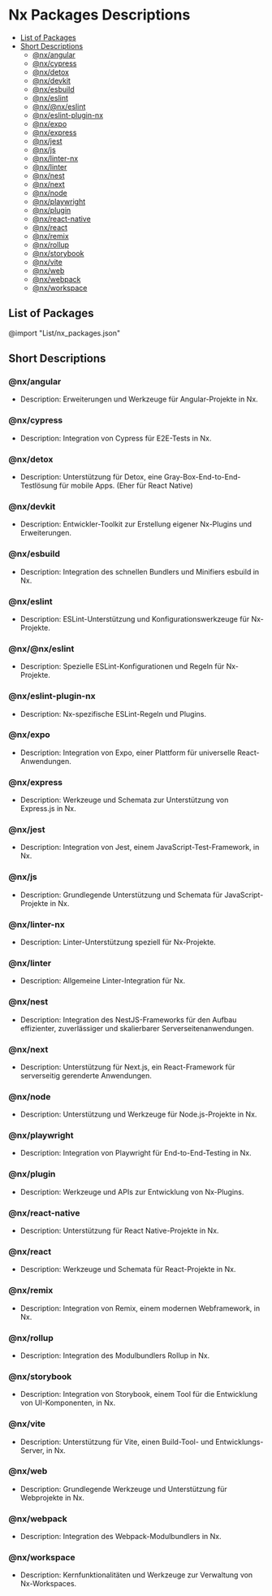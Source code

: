 # Nx Packages Descriptions

<!-- @import "[TOC]" {cmd="toc" depthFrom=2 depthTo=6 orderedList=false} -->

<!-- code_chunk_output -->

- [List of Packages](#list-of-packages)
- [Short Descriptions](#short-descriptions)
  - [@nx/angular](#nxangular)
  - [@nx/cypress](#nxcypress)
  - [@nx/detox](#nxdetox)
  - [@nx/devkit](#nxdevkit)
  - [@nx/esbuild](#nxesbuild)
  - [@nx/eslint](#nxeslint)
  - [@nx/@nx/eslint](#nxnxeslint)
  - [@nx/eslint-plugin-nx](#nxeslint-plugin-nx)
  - [@nx/expo](#nxexpo)
  - [@nx/express](#nxexpress)
  - [@nx/jest](#nxjest)
  - [@nx/js](#nxjs)
  - [@nx/linter-nx](#nxlinter-nx)
  - [@nx/linter](#nxlinter)
  - [@nx/nest](#nxnest)
  - [@nx/next](#nxnext)
  - [@nx/node](#nxnode)
  - [@nx/playwright](#nxplaywright)
  - [@nx/plugin](#nxplugin)
  - [@nx/react-native](#nxreact-native)
  - [@nx/react](#nxreact)
  - [@nx/remix](#nxremix)
  - [@nx/rollup](#nxrollup)
  - [@nx/storybook](#nxstorybook)
  - [@nx/vite](#nxvite)
  - [@nx/web](#nxweb)
  - [@nx/webpack](#nxwebpack)
  - [@nx/workspace](#nxworkspace)

<!-- /code_chunk_output -->

## List of Packages

@import "List/nx_packages.json"

## Short Descriptions

### @nx/angular

- Description: Erweiterungen und Werkzeuge für Angular-Projekte in Nx.

### @nx/cypress

- Description: Integration von Cypress für E2E-Tests in Nx.

### @nx/detox

- Description: Unterstützung für Detox, eine Gray-Box-End-to-End-Testlösung für mobile Apps. (Eher für React Native)

### @nx/devkit

- Description: Entwickler-Toolkit zur Erstellung eigener Nx-Plugins und Erweiterungen.

### @nx/esbuild

- Description: Integration des schnellen Bundlers und Minifiers esbuild in Nx.

### @nx/eslint

- Description: ESLint-Unterstützung und Konfigurationswerkzeuge für Nx-Projekte.

### @nx/@nx/eslint

- Description: Spezielle ESLint-Konfigurationen und Regeln für Nx-Projekte.

### @nx/eslint-plugin-nx

- Description: Nx-spezifische ESLint-Regeln und Plugins.

### @nx/expo

- Description: Integration von Expo, einer Plattform für universelle React-Anwendungen.

### @nx/express

- Description: Werkzeuge und Schemata zur Unterstützung von Express.js in Nx.

### @nx/jest

- Description: Integration von Jest, einem JavaScript-Test-Framework, in Nx.

### @nx/js

- Description: Grundlegende Unterstützung und Schemata für JavaScript-Projekte in Nx.

### @nx/linter-nx

- Description: Linter-Unterstützung speziell für Nx-Projekte.

### @nx/linter

- Description: Allgemeine Linter-Integration für Nx.

### @nx/nest

- Description: Integration des NestJS-Frameworks für den Aufbau effizienter, zuverlässiger und skalierbarer Serverseitenanwendungen.

### @nx/next

- Description: Unterstützung für Next.js, ein React-Framework für serverseitig gerenderte Anwendungen.

### @nx/node

- Description: Unterstützung und Werkzeuge für Node.js-Projekte in Nx.

### @nx/playwright

- Description: Integration von Playwright für End-to-End-Testing in Nx.

### @nx/plugin

- Description: Werkzeuge und APIs zur Entwicklung von Nx-Plugins.

### @nx/react-native

- Description: Unterstützung für React Native-Projekte in Nx.

### @nx/react

- Description: Werkzeuge und Schemata für React-Projekte in Nx.

### @nx/remix

- Description: Integration von Remix, einem modernen Webframework, in Nx.

### @nx/rollup

- Description: Integration des Modulbundlers Rollup in Nx.

### @nx/storybook

- Description: Integration von Storybook, einem Tool für die Entwicklung von UI-Komponenten, in Nx.

### @nx/vite

- Description: Unterstützung für Vite, einen Build-Tool- und Entwicklungs-Server, in Nx.

### @nx/web

- Description: Grundlegende Werkzeuge und Unterstützung für Webprojekte in Nx.

### @nx/webpack

- Description: Integration des Webpack-Modulbundlers in Nx.

### @nx/workspace

- Description: Kernfunktionalitäten und Werkzeuge zur Verwaltung von Nx-Workspaces.
